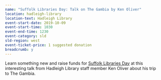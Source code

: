 ```yaml
---
name: "Suffolk Libraries Day: Talk on The Gambia by Ken Oliver"
location: hadleigh-library
location-text: Hadleigh Library
event-start-date: 2019-10-09
event-start-time: 1030
event-end-time: 1230
event-category: sld
sld-region: west
event-ticket-price: 1 suggested donation
breadcrumb: y
---
```


Learn something new and raise funds for [Suffolk Libraries Day](/suffolk-libraries-day/) at this interesting talk from Hadleigh Library staff member Ken Oliver about his trip to The Gambia.
